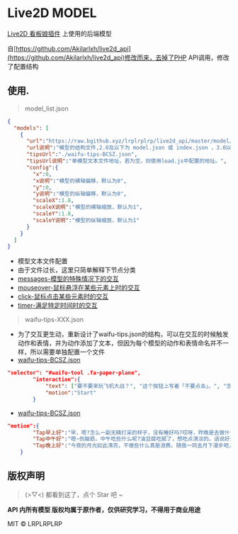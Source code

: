 # Live2D MODEL

[Live2D 看板娘插件](https://github.com/lrplrplrp/live2d) 上使用的后端模型

自[https://github.com/Akilarlxh/live2d_api](https://github.com/Akilarlxh/live2d_api)修改而来，去掉了PHP API调用，修改了配置结构

## 使用.

>   model_list.json
```json
{
  "models": [
    {
      "url":"https://raw.bgithub.xyz/lrplrplrp/live2d_api/master/model/genshin/BCSZ1.1/BCSZ1.1.model3.json",
      "url说明":"模型的结构文件,2.0及以下为 model.json 或 index.json ，3.0以上为 model3.json 结尾",
      "tipsUrl":"./waifu-tips-BCSZ.json",
      "tipsUrl说明":"单模型文本文件地址，若为空，则使用load.js中配置的地址。",
      "config":{
        "x":0,
        "x说明":"模型的横轴偏移，默认为0",
        "y":0,
        "y说明":"模型的纵轴偏移，默认为0",
        "scaleX":1.8,
        "scaleX说明":"模型的横轴缩放，默认为1",
        "scaleY":1.8,
        "scaleY说明":"模型的纵轴缩放，默认为1"
      }
    }
  ]
}
```
-   模型文本文件配置
-   由于文件过长，这里只简单解释下节点分类
-   [messages-模型的特殊情况下的交互](./waifu-tips.json#L2)
-   [mouseover-鼠标悬浮在某些元素上时的交互](./waifu-tips.json#L22)
-   [click-鼠标点击某些元素时的交互](./waifu-tips.json#L313)
-   [timer-满足特定时间时的交互](./waifu-tips.json#L329)
>   waifu-tips-XXX.json
-   为了交互更生动，重新设计了waifu-tips.json的结构，可以在交互的时候触发动作和表情，并为动作添加了文本，但因为每个模型的动作和表情命名并不一样，所以需要单独配置一个文件
-   [waifu-tips-BCSZ.json](./model/genshin/BCSZ1.1/waifu-tips-BCSZ.json#L21)
```json
"selector": "#waifu-tool .fa-paper-plane",
		"interaction":{
			"text": ["要不要来玩飞机大战？", "这个按钮上写着「不要点击」。", "怎么，你想来和我玩个游戏？", "听说这样可以蹦迪！"],
        	"motion":"Start"
		}
```
-   [waifu-tips-BCSZ.json](./model/genshin/BCSZ1.1/waifu-tips-BCSZ.json#L30)
```json
"motion":{
		"Tap早上好":"早，嗯?怎么一副无精打采的样子，没有睡好吗?哎呀，昨晚是去做什么坏事了么?",
		"Tap中午好":"嗯~伤脑筋，中午吃些什么呢?油豆腐吃腻了，想吃点清淡的。话说好久没见到社奉行家的小姑娘了，我们不如就去吃她做的点心吧。",
		"Tap晚上好":"今夜的月光如此清亮，不做些什么真是浪费。随我一同去月下漫步吧，不许拒绝。"
	}
```

## 版权声明

> (>▽<) 都看到这了，点个 Star 吧 ~

**API 内所有模型 版权均属于原作者，仅供研究学习，不得用于商业用途**  

MIT © LRPLRPLRP
